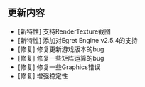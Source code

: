 ## 更新内容

* [新特性] 支持RenderTexture截图
* [新特性] 添加对Egret Engine v2.5.4的支持
* [修复] 修复更新游戏版本的bug
* [修复] 修复一些矩阵运算的bug
* [修复] 修复一些Graphics错误
* [修复] 增强稳定性